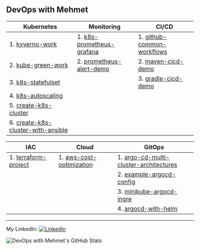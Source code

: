 ## DevOps with Mehmet

| Kubernetes | Monitoring | CI/CD |
| -------- | -------- | -------- |
| 1. [kyverno-work](https://github.com/mehmetmgrsl/kyverno-work) | 1. [k8s-prometheus-grafana](https://github.com/mehmetmgrsl/k8s-prometheus-grafana) | 1. [github-common-workflows](https://github.com/mehmetmgrsl/github-common-workflows)|
| 2. [kube-green-work](https://github.com/mehmetmgrsl/kube-green-work) | 2. [prometheus-alert-demo](https://github.com/mehmetmgrsl/prometheus-alert-demo) | 2. [maven-cicd-demo](https://github.com/mehmetmgrsl/maven-cicd-demo) |
| 3. [k8s-statefulset](https://github.com/mehmetmgrsl/k8s-statefulset) | | 3. [gradle-cicd-demo](https://github.com/mehmetmgrsl/gradle-cicd-demo)|
| 4. [k8s-autoscaling](https://github.com/mehmetmgrsl/k8s-autoscaling)||
| 5. [create-k8s-cluster](https://github.com/mehmetmgrsl/create-k8s-cluster) |  |  |
| 6. [create-k8s-cluster-with-ansible](https://github.com/mehmetmgrsl/create-k8s-cluster-with-ansible) |  |  |


| IAC | Cloud | GitOps |
| -------- | -------- | -------- |
| 1. [terraform-project](https://github.com/mehmetmgrsl/terraform-project) | 1. [aws-cost-optimization](https://github.com/mehmetmgrsl/aws-cost-optimization) | 1. [argo-cd-multi-cluster-architectures](https://github.com/mehmetmgrsl/argo-cd-multi-cluster-architectures) |
|  |  | 2. [example-argocd-config](https://github.com/mehmetmgrsl/example-argocd-config)|
|  |  | 3. [minikube-argocd-ingre](https://github.com/mehmetmgrsl/minikube-argocd-ingre)|
|  |  | 4. [argocd-with-helm](https://github.com/mehmetmgrsl/argocd-with-helm)|

---

My LinkedIn:
[<img src="https://raw.githubusercontent.com/paulrobertlloyd/socialmediaicons/main/linkedin-16x16.png" alt="LinkedIn" class="linkedin-icon">](https://www.linkedin.com/in/mehmetmustafagursul/)

![DevOps with Mehmet's GitHub Stats](https://github-readme-stats.vercel.app/api?username=mehmetmgrsl)


